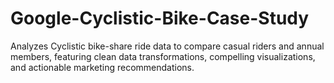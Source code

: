 # Google-Cyclistic-Bike-Case-Study
Analyzes Cyclistic bike-share ride data to compare casual riders and annual members, featuring clean data transformations, compelling visualizations, and actionable marketing recommendations.
